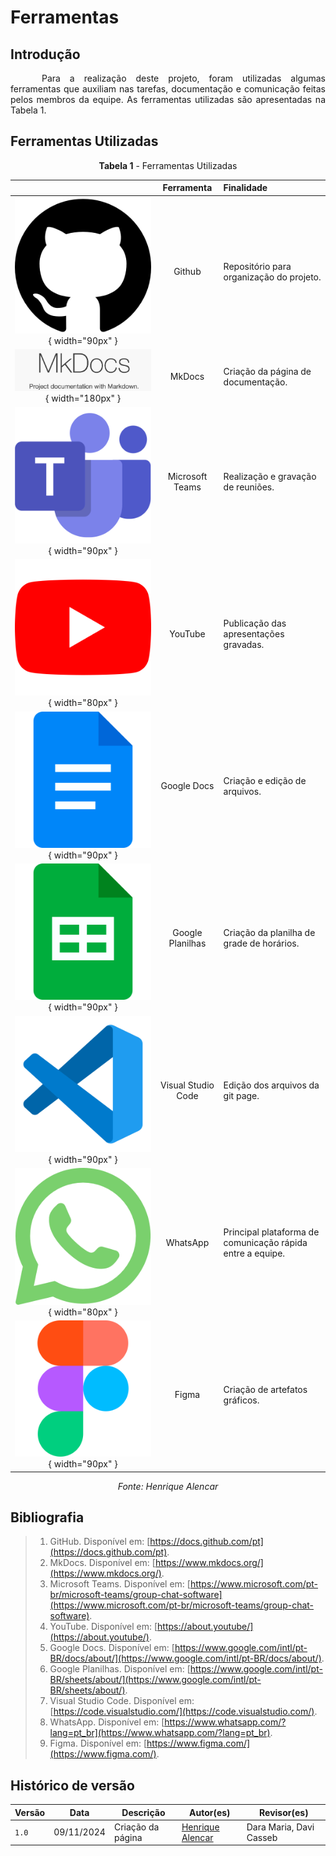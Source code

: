 # Ferramentas

## Introdução
<p style="text-indent: 50px;text-align: justify;">
Para a realização deste projeto, foram utilizadas algumas ferramentas que auxiliam nas tarefas, documentação e comunicação feitas pelos membros da equipe. As ferramentas utilizadas são apresentadas na Tabela 1. </p>

## Ferramentas Utilizadas

<center>

**Tabela 1** - Ferramentas Utilizadas

|   | Ferramenta | Finalidade |
| :-: | :----------: | :---------- |
| ![](../assets/ferramentas/github.png){ width="90px" } | Github | Repositório para organização do projeto. |
| ![](../assets/ferramentas/mkdocs.jpg){ width="180px" } | MkDocs | Criação da página de documentação. |
| ![](../assets/ferramentas/teams.png){ width="90px" } | Microsoft Teams | Realização e gravação de reuniões. |
| ![](../assets/ferramentas/youtube.png){ width="80px" } | YouTube | Publicação das apresentações gravadas. |
| ![](../assets/ferramentas/docs.png){ width="90px" } | Google Docs | Criação e edição de arquivos. |
| ![](../assets/ferramentas/planilhas.png){ width="90px" } | Google Planilhas | Criação da planilha de grade de horários. |
| ![](../assets/ferramentas/vscode.png){ width="90px" } | Visual Studio Code | Edição dos arquivos da git page. |
| ![](../assets/ferramentas/wpp.png){ width="80px" } | WhatsApp | Principal plataforma de comunicação rápida entre a equipe. |
| ![](../assets/ferramentas/figma.png){ width="90px" } | Figma | Criação de artefatos gráficos. |

_Fonte: Henrique Alencar_

</center>

## Bibliografia

>1. GitHub. Disponível em: [https://docs.github.com/pt](https://docs.github.com/pt).
>2. MkDocs. Disponível em: [https://www.mkdocs.org/](https://www.mkdocs.org/).
>3. Microsoft Teams. Disponível em: [https://www.microsoft.com/pt-br/microsoft-teams/group-chat-software](https://www.microsoft.com/pt-br/microsoft-teams/group-chat-software).
>4. YouTube. Disponível em: [https://about.youtube/](https://about.youtube/).
>5. Google Docs. Disponível em: [https://www.google.com/intl/pt-BR/docs/about/](https://www.google.com/intl/pt-BR/docs/about/).
>6. Google Planilhas. Disponível em: [https://www.google.com/intl/pt-BR/sheets/about/](https://www.google.com/intl/pt-BR/sheets/about/).
>7. Visual Studio Code. Disponível em: [https://code.visualstudio.com/](https://code.visualstudio.com/).
>8. WhatsApp. Disponível em: [https://www.whatsapp.com/?lang=pt_br](https://www.whatsapp.com/?lang=pt_br).
>9. Figma. Disponível em: [https://www.figma.com/](https://www.figma.com/).

## Histórico de versão

| Versão | Data       | Descrição                                | Autor(es)                                                                                       | Revisor(es)                                                                                                                                    |
| ------ | ---------- | ---------------------------------------- | ----------------------------------------------------------------------------------------------- | ---------------------------------------------------------------------------------------------------------------------------------------------- |
| `1.0`  | 09/11/2024 | Criação da página                     | [Henrique Alencar](https://github.com/henryqma) | Dara Maria, Davi Casseb |
